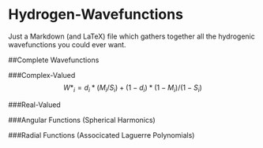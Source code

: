 # Hydrogen-Wavefunctions
Just a Markdown (and LaTeX) file which gathers together all the hydrogenic wavefunctions you could ever want.

##Complete Wavefunctions

###Complex-Valued
$$
W*_i = d_{i}*(M_i/S_i) + (1-d_{i})*(1-M_i)/(1-S_i) 
$$


###Real-Valued

###Angular Functions (Spherical Harmonics)

###Radial Functions (Associcated Laguerre Polynomials)
